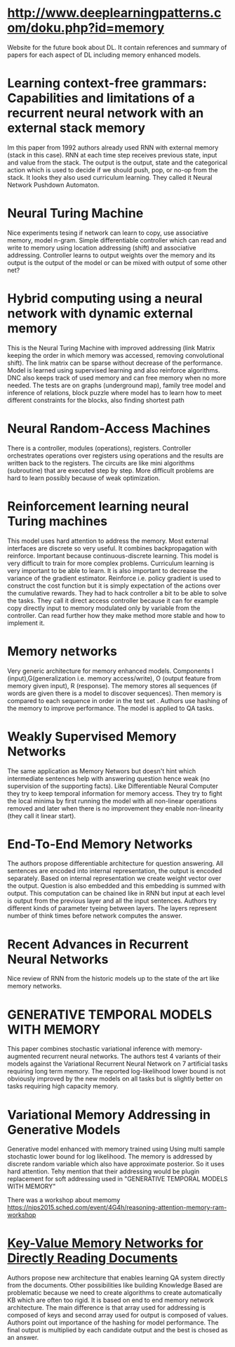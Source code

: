 # http://www.deeplearningpatterns.com/doku.php?id=memory 
Website for the future book about DL. It contain references and summary of papers for each aspect of DL including memory enhanced models.

# Learning context-free grammars: Capabilities and limitations of a recurrent neural network with an external stack memory
Im this paper from 1992 authors already used RNN with external memory (stack in this case). RNN at each time step receives previous state,
input and value from the stack. The output is the output, state and the categorical action which is used to decide if we should push, pop, or no-op
from the stack. It looks they also used curriculum learning. They called it Neural Network Pushdown Automaton.

# Neural Turing Machine
Nice experiments tesing if network can learn to copy, use associative memory, model n-gram. Simple differentiable controller which can read and write to 
memory using location addressing (shift) and associative addressing. Controller learns to output weights over the memory and its output is the output of the 
model or can be mixed with output of some other net?

# Hybrid computing using a neural network with dynamic external memory
This is the Neural Turing Machine with improved addressing (link Matrix keeping the order in which memory was accessed, removing convolutional shift). 
The link matrix can be sparse without decrease of the performance. Model is learned using supervised learning and also reinforce algorithms.
DNC also keeps track of used memory and can free memory when no more needed.
The tests are on graphs (underground map), family tree model and inference of relations, block puzzle where model has to learn how to meet different constraints
for the blocks, also finding shortest path 

# Neural Random-Access Machines
There is a controller, modules (operations), registers. Controller orchestrates operations over registers using operations and the results are written back to the 
registers.
The circuits are like mini algorithms (subroutine) that are executed step by step. More difficult problems are hard to learn possibly because of weak optimization. 

# Reinforcement learning neural Turing machines 
This model uses hard attention to address the memory. Most external interfaces are discrete so very useful. It combines backpropagation with reinforce.
Important because continuous-discrete learning. This model is very difficult to train for more complex problems. 
Curriculum learning is very important to be able to learn. It is also important to decrease the variance of the gradient estimator.
Reinforce i.e. policy gradient is used to construct the cost function but it is simply expectation of the actions over the cumulative rewards.
They had to hack controller a bit to be able to solve the tasks. They call it direct access controller because it can for example copy directly input to memory
modulated only by variable from the controller.
Can read further how they make method more stable and how to implement it.

# Memory networks
Very generic architecture for memory enhanced models. Components I (input),G(generalization i.e. memory access/write), O (output feature from memory given input), 
R (response). The memory stores all sequences (if words are given there is a model to discover sequences). 
Then memory is compared to each sequence in order in the test set . Authors use hashing of the memory to improve performance. The model is applied to QA tasks.

# Weakly Supervised Memory Networks
The same application as Memory Networs but doesn't hint which intermediate sentences help with answering question hence weak (no supervision of the supporting facts). 
Like Differentiable Neural Computer they try to keep temporal information for memory access.
They try to fight the local minima by first running the model with all non-linear operations removed and later when 
there is no improvement they enable non-linearity (they call it linear start).

# End-To-End Memory Networks
The authors propose differentiable architecture for question answering. All sentences are encoded into internal representation, the output is encoded
separately. Based on internal representation we create weight vector over the output. Question is also embedded and this embedding is summed with output.
This computation can be chained like in RNN but input at each level is output from the previous layer and all the input sentences. Authors
try different kinds of parameter tyeing between layers. The layers represent number of think times before network computes the answer.

# Recent Advances in Recurrent Neural Networks
Nice review of RNN from the historic models up to the state of the art like memory networks.

# GENERATIVE TEMPORAL MODELS WITH MEMORY

This paper combines stochastic variational inference with memory-augmented recurrent neural networks. 
The authors test 4 variants of their models against the Variational Recurrent Neural Network on 7 artificial tasks requiring long term memory. 
The reported log-likelihood lower bound is not obviously improved by the new models on all tasks but is slightly better on tasks requiring high capacity memory.

# Variational Memory Addressing in Generative Models
Generative model enhanced with memory trained using Using multi sample stochastic lower bound for log likelihood. The memory
is addressed by discrete random variable which also have approximate posterior. So it uses hard attention. Tehy mention that their addressing
would be plugin replacement for soft addressing used in "GENERATIVE TEMPORAL MODELS WITH MEMORY" 

There was a workshop about memomy https://nips2015.sched.com/event/4G4h/reasoning-attention-memory-ram-workshop

# [Key-Value Memory Networks for Directly Reading Documents](https://arxiv.org/abs/1606.03126)
Authors propose new architecture that enables learning QA system directly from the documents. Other possibilities like building Knowledge Based
are problematic because we need to create algorithms to create automatically KB which are often too rigid. It is based on end to end memory network architecture.
The main difference is that array used for addressing is composed of keys and second array used for output is composed of values.
Authors point out importance of the hashing for model performance. The final output is multiplied by each candidate output and the best is chosed as an answer.